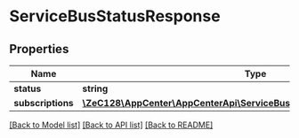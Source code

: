 # ServiceBusStatusResponse

## Properties
Name | Type | Description | Notes
------------ | ------------- | ------------- | -------------
**status** | **string** |  | 
**subscriptions** | [**\ZeC128\AppCenter\AppCenterApi\ServiceBusStatusResponseSubscriptions[]**](ServiceBusStatusResponseSubscriptions.md) |  | [optional] 

[[Back to Model list]](../README.md#documentation-for-models) [[Back to API list]](../README.md#documentation-for-api-endpoints) [[Back to README]](../README.md)


